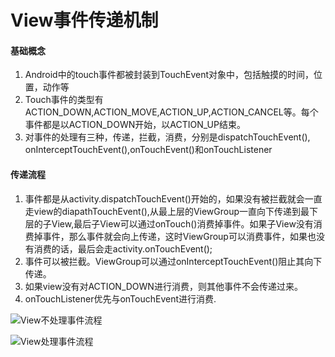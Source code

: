 # View事件传递机制

#### 基础概念
1. Android中的touch事件都被封装到TouchEvent对象中，包括触摸的时间，位置，动作等
2. Touch事件的类型有ACTION_DOWN,ACTION_MOVE,ACTION_UP,ACTION_CANCEL等。每个事件都是以ACTION_DOWN开始，以ACTION_UP结束。
3. 对事件的处理有三种，传递，拦截，消费，分别是dispatchTouchEvent(), onInterceptTouchEvent(),onTouchEvent()和onTouchListener

#### 传递流程

1. 事件都是从activity.dispatchTouchEvent()开始的，如果没有被拦截就会一直走view的diapathTouchEvent(),从最上层的ViewGroup一直向下传递到最下层的子View,最后子View可以通过onTouch()消费掉事件。如果子View没有消费掉事件，那么事件就会向上传递，这时ViewGroup可以消费事件，如果也没有消费的话，最后会走activity.onTouchEvent();
2. 事件可以被拦截。ViewGroup可以通过onInterceptTouchEvent()阻止其向下传递。
3. 如果view没有对ACTION_DOWN进行消费，则其他事件不会传递过来。
4. onTouchListener优先与onTouchEvent进行消费.

![View不处理事件流程](https://raw.githubusercontent.com/android-cn/android-open-project-analysis/master/tech/touch-event/image/ignorant-view-example.jpg)

![View处理事件流程](https://raw.githubusercontent.com/android-cn/android-open-project-analysis/master/tech/touch-event/image/interested-view-example.jpg)